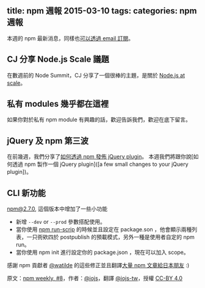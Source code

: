 title: npm 週報 2015-03-10
tags:
categories: npm 週報
---

本週的 npm 最新消息，同樣也[可以透過 email 訂閱](https://www.npmjs.com/npm-weekly)。


## CJ 分享 Node.js Scale 議題

在數週前的 Node Summit，CJ 分享了一個很棒的主題，是關於 [Node.js at scale](http://nodesummit.com/media/node-js-at-scale/)。

## 私有 modules 幾乎都在這裡

如果你對於私有 npm module 有興趣的話，歡迎告訴我們，歡迎在底下留言。

## jQuery 及 npm 第三波

在前幾週，我們分享了[如何透過 npm 發佈 jQuery plugin](http://blog.npmjs.org/post/113172137370/npm-private-modules-are-coming-soon)。
本週我們將跟你說[如何透過 npm 製作一個 jQuery plugin]([a few small changes to your jQuery plugin])。

## CLI 新功能

npm@2.7.0, 這個版本中增加了一些小功能

 * 新增 `--dev` or `--prod` 參數搭配使用。
 * 當你使用 [npm run-scrip](https://docs.npmjs.com/misc/scripts) 的時候並且設定在 package.son ，他會顯示兩種列表，一只衖欸四於 postpublish 的預載模式，另外一種是使用者自定的 npm run。
 * 當你使用 npm init 進行設定你的 package.json ，現在可以加入 scope。

感謝 npm 貢獻者 [@watilde](https://twitter.com/watilde) 的這些修正並且翻譯[大量 npm 文章給日本朋友](https://medium.com/@watilde) :)

原文：[npm weekly, #8](http://blog.npmjs.org/post/113262605295/npm-weekly-8)，作者：[@iojs](https://medium.com/@iojs)，翻譯 [@iojs-tw](https://github.com/iojs/iojs-tw)，授權 [CC-BY 4.0](https://creativecommons.org/licenses/by/4.0/deed.zh_TW)
